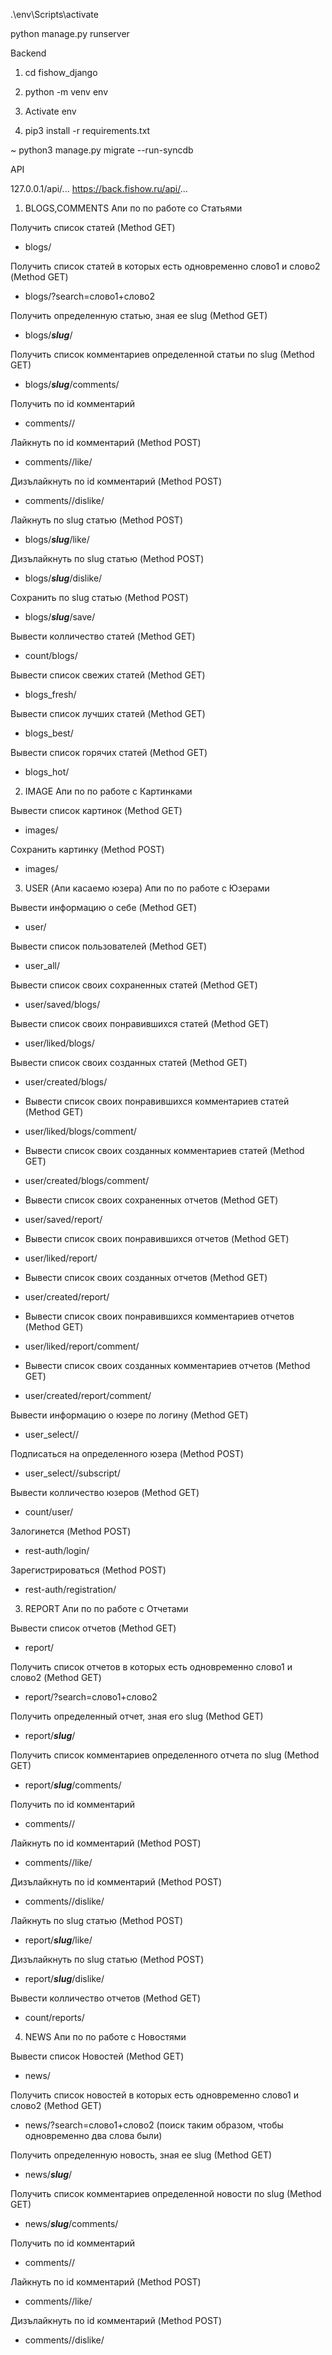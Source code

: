 .\env\Scripts\activate

python manage.py runserver

Backend

1. cd fishow_django

2. python -m venv env

3. Activate env

4. pip3 install -r requirements.txt

~ python3 manage.py migrate --run-syncdb

API

127.0.0.1/api/...
https://back.fishow.ru/api/...

1. BLOGS,COMMENTS
Апи по по работе со Статьями

Получить список статей (Method GET)
* blogs/

Получить список статей в которых есть одновременно слово1 и слово2 (Method GET)
* blogs/?search=слово1+слово2

Получить определенную статью, зная ее slug (Method GET)
* blogs/***slug***/

Получить список комментариев определенной статьи по slug (Method GET)
* blogs/***slug***/comments/

Получить по id комментарий
* comments/<int>/

Лайкнуть по id комментарий (Method POST)
* comments/<int>/like/

Дизълайкнуть по id комментарий (Method POST)
* comments/<int>/dislike/

Лайкнуть по slug статью (Method POST)
* blogs/***slug***/like/

Дизълайкнуть по slug статью (Method POST)
* blogs/***slug***/dislike/

Сохранить по slug статью (Method POST)
* blogs/***slug***/save/

Вывести колличество статей (Method GET)
* count/blogs/

Вывести список свежих статей (Method GET)
* blogs_fresh/

Вывести список лучших статей (Method GET)
* blogs_best/

Вывести список горячих статей (Method GET)
* blogs_hot/

2. IMAGE
Апи по по работе с Картинками

Вывести список картинок (Method GET)
* images/

Сохранить картинку (Method POST)
* images/

3. USER (Апи касаемо юзера)
Апи по по работе с Юзерами

Вывести информацию о себе (Method GET)
* user/

Вывести список пользователей (Method GET)
* user_all/

Вывести список своих сохраненных статей (Method GET)
* user/saved/blogs/

Вывести список своих понравившихся статей (Method GET)
* user/liked/blogs/

Вывести список своих созданных статей (Method GET)
* user/created/blogs/

- Вывести список своих понравившихся комментариев статей (Method GET)
* user/liked/blogs/comment/

- Вывести список своих созданных комментариев статей (Method GET)
* user/created/blogs/comment/

- Вывести список своих сохраненных отчетов (Method GET)
* user/saved/report/

- Вывести список своих понравившихся отчетов (Method GET)
* user/liked/report/

- Вывести список своих созданных отчетов (Method GET)
* user/created/report/

- Вывести список своих понравившихся комментариев отчетов (Method GET)
* user/liked/report/comment/

- Вывести список своих созданных комментариев отчетов (Method GET)
* user/created/report/comment/

Вывести информацию о юзере по логину (Method GET)
* user_select/<username>/

Подписаться на определенного юзера (Method POST)
* user_select/<username>/subscript/

Вывести колличество юзеров (Method GET)
* count/user/

Залогинется (Method POST)
* rest-auth/login/

Зарегистрироваться (Method POST)
* rest-auth/registration/

3. REPORT
Апи по по работе с Отчетами

Вывести список отчетов (Method GET)
* report/

Получить список отчетов в которых есть одновременно слово1 и слово2 (Method GET)
* report/?search=слово1+слово2

Получить определенный отчет, зная его slug (Method GET)
* report/***slug***/

Получить список комментариев определенного отчета по slug (Method GET)
* report/***slug***/comments/

Получить по id комментарий
* comments/<int>/

Лайкнуть по id комментарий (Method POST)
* comments/<int>/like/

Дизълайкнуть по id комментарий (Method POST)
* comments/<int>/dislike/

Лайкнуть по slug статью (Method POST)
* report/***slug***/like/

Дизълайкнуть по slug статью (Method POST)
* report/***slug***/dislike/

Вывести колличество отчетов (Method GET)
* count/reports/

4. NEWS
Апи по по работе с Новостями

Вывести список Новостей (Method GET)
* news/

Получить список новостей в которых есть одновременно слово1 и слово2 (Method GET)
* news/?search=слово1+слово2   (поиск таким образом, чтобы одновременно два слова были) 

Получить определенную новость, зная ее slug (Method GET)
* news/***slug***/

Получить список комментариев определенной новости по slug (Method GET)
* news/***slug***/comments/

Получить по id комментарий
* comments/<int>/

Лайкнуть по id комментарий (Method POST)
* comments/<int>/like/

Дизълайкнуть по id комментарий (Method POST)
* comments/<int>/dislike/
